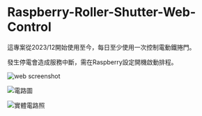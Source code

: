 # Raspberry-Roller-Shutter-Web-Control


這專案從2023/12開始使用至今，每日至少使用一次控制電動鐵捲門。

發生停電會造成服務中斷，需在Raspberry設定開機啟動排程。

![web screenshot](https://github.com/user-attachments/assets/5189b5db-b96c-4bcf-84b6-ee63d90f7488)

![電路圖](https://github.com/user-attachments/assets/baf335e0-6e4a-4754-9c24-9900b63351cb)

![實體電路照](https://github.com/user-attachments/assets/3124aa30-443e-43a3-8f83-d300fd9c6df2)


